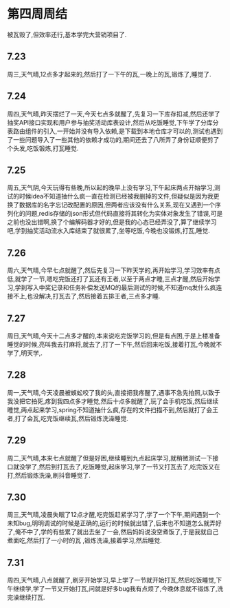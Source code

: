 # 第四周周结
  被瓦毁了,但效率还行,基本学完大营销项目了.
## 7.23
  周三,天气晴,12点多才起来的,然后打了一下午的瓦,一晚上的瓦,锻炼了,睡觉了.
## 7.24
  周四,天气晴,昨天摆烂了一天,今天七点多就醒了,先复习一下库存扣减,然后还学了抽奖API接口实现和用户参与抽奖活动库表设计,然后从吃饭睡觉,下午学了分库分表路由组件的引入,一开始并没有导入依赖,是下载到本地仓库才可以的,测试也遇到了一些问题导入了一些其他的依赖才成功的,期间还去了八所弄了身份证顺便剪了个头发,吃饭锻炼,打瓦睡觉.
## 7.25
  周五,天气阴,今天玩得有些晚,所以起的晚早上没有学习,下午起床两点开始学习,测试的时候idea不知道抽什么疯一直在检测已经被我删掉的文件,但疑似是因为我更换了数据库的名字忘记改配置的原因,但两者应该没有什么关系,现在又遇到一个序列化的问题,redis存储的json形式但代码直接将其转化为实体对象发生了错误,可是之前也没出错啊,换了个编解码器才好的,但是我的心态已经弄没了,算了继续学习吧,学到抽奖活动流水入库结束了就很累了,坐等吃饭,今晚也没锻炼,打瓦,睡觉.
## 7.26
  周六,天气晴,今早七点就醒了,然后先复习一下昨天学的,再开始学习,学习效率有点低,就学了一节,嗯吃完饭还打了瓦还有王者,以至于两点才睡,三点才醒,然后开始学习,学到写入中奖记录和任务补偿发送MQ的最后测试的时候,不知道mq发什么疯连接不上,也没解决,打瓦去了,然后接着五排王者,三点多才睡.
## 7.27
  周日,天气晴,今天十二点多才醒的,本来说吃完饭学习的,但是有点困,于是上楼准备睡觉的时候,亮叫我去打麻将,就去了,打了一下午,然后回来吃饭,接着打瓦,今晚就不学了,明天学,.
## 7.28 
  周一,天气晴,今天凌晨被蜈蚣咬了我的头,直接把我疼醒了,遇事不急先拍照,以致于我没把它拍死,疼到我四点多才睡觉,然后十点多就醒了,玩了会手机吃饭,然后继续睡觉,两点起来学习,spring不知道抽什么疯,存在的文件扫描不到,然后就打了会王者,打了会瓦,吃完饭继续瓦,然后锻炼洗澡睡觉.
## 7.29
  周二,天气晴,本来七点就醒了但是好困,继续睡到九点起床学习,就稍微测试一下接口就没学了,然后到打瓦去了,吃饭睡觉,起床学习,学了一节又打瓦去了,吃完饭又在打,然后锻炼洗澡,刷抖音睡觉了.
## 7.30
  周三,天气晴,凌晨失眠了12点才醒,吃完饭赶紧学习了,学了一个下午,期间遇到一个未知bug,明明调试的时候是正确的,运行的时候就出错了,后来也不知道怎么就弄好了,俺不中了,学的有些累了就出去坐了一会,然后妈妈说没空煮饭了,于是我就自己煮面吃,然后打了一小时的瓦 ,锻炼洗澡,接着学习,然后睡觉.
## 7.31
  周四,天气晴,八点就醒了,刷牙开始学习,早上学了一节就开始打瓦,然后吃饭睡觉,下午继续学,学了一节又开始打瓦,问就是好多bug我有点烦了,今晚休息就不锻炼了,洗完澡继续打瓦.